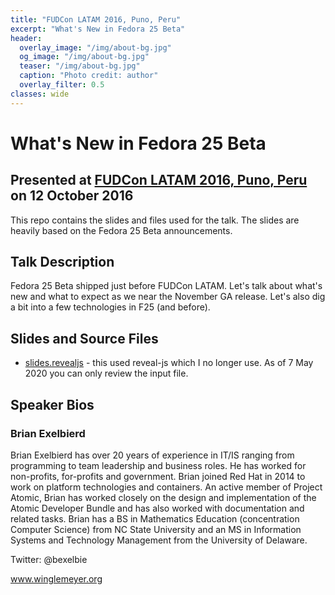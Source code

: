 ```yaml
---
title: "FUDCon LATAM 2016, Puno, Peru"
excerpt: "What's New in Fedora 25 Beta"
header:
  overlay_image: "/img/about-bg.jpg"
  og_image: "/img/about-bg.jpg"
  teaser: "/img/about-bg.jpg"
  caption: "Photo credit: author"
  overlay_filter: 0.5
classes: wide
---
```


# What's New in Fedora 25 Beta
## Presented at [FUDCon LATAM 2016, Puno, Peru](https://fudcon-latam.org) on 12 October 2016

This repo contains the slides and files used for the talk.  The slides
are heavily based on the Fedora 25 Beta announcements.

## Talk Description

Fedora 25 Beta shipped just before FUDCon LATAM.  Let's talk about what's
new and what to expect as we near the November GA release.  Let's also
dig a bit into a few technologies in F25 (and before).

## Slides and Source Files

* [slides.revealjs](slides.revealjs.txt) - this used reveal-js which I no longer use.  As of 7 May 2020 you can only review the input file.

## Speaker Bios

### Brian Exelbierd

Brian Exelbierd has over 20 years of experience in IT/IS ranging from
programming to team leadership and business roles. He has worked for
non-profits, for-profits and government. Brian joined Red Hat in 2014 to
work on platform technologies and containers. An active member of Project
Atomic, Brian has worked closely on the design and implementation of
the Atomic Developer Bundle and has also worked with documentation and
related tasks. Brian has a BS in Mathematics Education (concentration
Computer Science) from NC State University and an MS in Information
Systems and Technology Management from the University of Delaware.

Twitter: @bexelbie

www.winglemeyer.org
